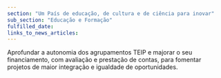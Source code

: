 ```yaml
---
section: "Um País de educação, de cultura e de ciência para inovar"
sub_section: "Educação e Formação"
fulfilled_date:
links_to_news_articles:
---
```


Aprofundar a autonomia dos agrupamentos TEIP e majorar o seu financiamento, com avaliação e prestação de contas, para fomentar projetos de maior integração e igualdade de oportunidades.